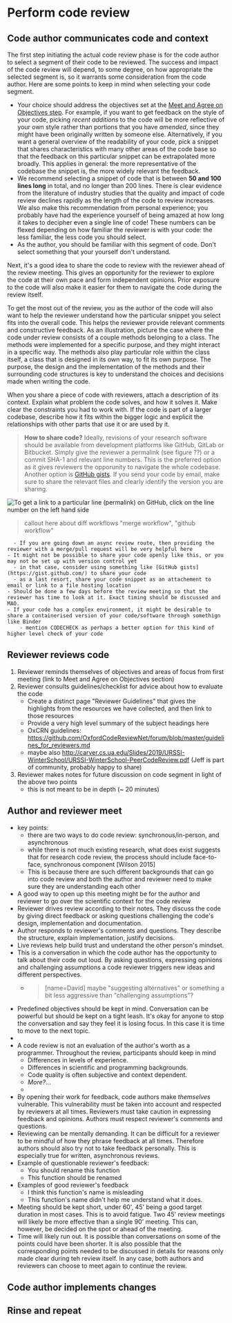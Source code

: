 # Perform code review

## Code author communicates code and context

The first step initiating the actual code review phase is for the code author to
select a segment of their code to be reviewed. The success and impact of the code
review will depend, to some degree, on how appropriate the selected segment is,
so it warrants some consideration from the code author. Here are some points to
keep in mind when selecting your code segment.

- Your choice should address the objectives set at the [Meet and Agree on
  Objectives step](../meet_and_agree_on_objectives). For example, if you want to
  get feedback on the style of your code, picking _recent additions_ to the code
  will be more reflective of your own style rather than portions that you have
  _amended_, since they might have been originally written by someone else.
  Alternatively, if you want a general overview of the readability of your code,
  pick a snippet that shares characteristics with many other areas of the code
  base so that the feedback on this particular snippet can be extrapolated more
  broadly. This applies in general: the more representative of the codebase the
  snippet is, the more widely relevant the feedback.
- We recommend selecting a snippet of code that is between **50 and 100 lines long**
  in total, and no longer than 200 lines. There is clear evidence from the
  literature of industry studies that the quality and impact of code review
  declines rapidly as the length of the code to review increases. We also make
  this recommendation from personal experience; you probably have had the
  experience yourself of being amazed at how long it takes to decipher even a
  single line of code! These numbers can be flexed depending on how familiar the
  reviewer is with your code: the less familiar, the less code you should
  select.
- As the author, you should be familiar with this segment of code. Don't select
  something that your yourself don't understand.

Next, it's a good idea to share the code to review with the reviewer ahead
of the review meeting. This gives an opportunity for the reviewer to
explore the code at their own pace and form independent
opinions. Prior exposure to the code will also make it easier for
them to navigate the code during the review itself.

To get the most out of the review, you as the author of the code
will also want to help the reviewer understand
how the particular snippet you select fits into the overall code.
This helps the reviewer provide relevant comments
and constructive feedback.
As an illustration, picture the case where the code under review consists of
a couple methods belonging to a class. The methods were implemented for a
specific purpose, and they might interact in a specific way.
The methods also play particular role within the class
itself, a class that is designed in its own way, to fit its own purpose.
The purpose, the design and the implementation of the methods and their
surrounding code structures is key to understand the choices and
decisions made when writing the code.

When you share a piece of code with reviewers, attach a
description of its context. Explain what problem the code solves,
and how it solves it. Make clear the constraints you had to work with.
If the code is part of a larger codebase, describe how it fits within
the bigger logic and explicit the relationships with other parts that
use it or are used by it.

> **How to share code?**
> Ideally, revisions of your research software should be available from
> development platforms like GitHub, GitLab or Bitbucket. Simply give
> the reviewer a permalink (see figure ??) or a commit SHA-1 and
> relevant line numbers. This is the preferred option as it gives
> reviewers the opporunity to navigate the whole codebase. Another
> option is [GitHub gists](https://gist.github.com/). If you send
> your code by email, make sure to share the relevant files and clearly
> identify the version you are sharing.

![To get a link to a particular line (permalink) on GitHub, click on the line number on the left hand side](/dev-review/images/github_permalink.png "To get a link to a particular line (permalink) on GitHub, click on the line number on the left hand sise. Most development platforms can generate links to a particular line, for a particular revision.")


> callout here about diff workflows "merge workflow", "github workflow"

      - If you are going down an async review route, then providing the reviewer with a merge/pull request will be very helpful here
    - It might not be possible to share your code openly like this, or you may not be set up with version control yet
      - in that case, consider using something like [GitHub gists](https://gist.github.com/) to share your code
      - as a last resort, share your code snippet as an attachement to email or link to a file hosting location
    - Should be done a few days before the review meeting so that the reviewer has time to look at it. Exact timing should be discussed and MAO.
    - If your code has a complex environment, it might be desirable to share a containerised version of your code/software through somethign like Binder
        - mention CODECHECK as perhaps a better option for this kind of higher level check of your code


## Reviewer reviews code

1. Reviewer reminds themselves of objectives and areas of focus from first meeting (link to Meet and Agree on Objectives section)
1. Reviewer consults guidelines/checklist for advice about how to evaluate the code
    - Create a distinct page "Reviewer Guidelines" that gives the highlights from the resources we have collected, and then link to those resources
    - Provide a very high level summary of the subject headings here
    - OxCRN guidelines: https://github.com/OxfordCodeReviewNet/forum/blob/master/guidelines_for_reviewers.md
    - maybe also http://carver.cs.ua.edu/Slides/2019/URSSI-WinterSchool/URSSI-WinterSchool-PeerCodeReview.pdf (Jeff is part of community, probably happy to share)
4. Reviewer makes notes for future discussion on code segment in light of the above two points
    - this is not meant to be in depth (~ 20 minutes)

## Author and reviewer meet
- key points:
  -  there are two ways to do code review: synchronous/in-person, and asynchronous
  -  while there is not much existing research, what does exist suggests that for research code review, the process should include face-to-face, synchronous component [Wilson 2015]
  -  This is because there are such different backgrounds that can go into code review and both the author and reviewer need to make sure they are understanding each other
- A good way to open up this meeting might be for the author and reviewer to go over the scientific context for the code review
- Reviewer drives review according to their notes. They discuss the code by giving direct feedback or asking questions challenging the code's design, implementation and documentation.
- Author responds to reviewer's comments and questions. They describe the structure, explain implementation, justify decisions.
- Live reviews help build trust and understand the other person's mindset.
- This is a conversation in which the code author has the opportunity to talk about their code out loud. By asking questions, expressing opinions and challenging assumptions a code reviewer triggers new ideas and different perspectives.
  - > [name=David] maybe "suggesting alternatives" or something a bit less aggressive than  "challenging assumptions"?
- Predefined objectives should be kept in mind. Conversation can be powerful but should be kept on a tight leash. It's okay for anyone to stop the conversation and say they feel it is losing focus. In this case it is time to move to the next topic.
-
- A code review is not an evaluation of the author's worth as a programmer. Throughout the review, participants should keep in mind
  -  Differences in levels of experience.
  -  Differences in scientific and programming backgrounds.
  -  Code quality is often subjective and context dependent.
  -  *More?*...
  -  
- By opening their work for feedback, code authors make *themselves* vulnerable. This vulnerability must be taken into account and respected by reviewers at all times. Reviewers must take caution in expressing feedback and opinions. Authors must respect reviewer's comments and questions.
- Reviewing can be mentally demanding. It can be difficult for a reviewer to be mindful of how they phrase feedback at all times. Therefore authors should also try not to take feedback personally. This is especially true for written, asynchronous reviews.
- Example of questionable reviewer's feedback:
  - You should rename this function
  - This function should be renamed
- Examples of good reviewer's feedback
  - I think this function's name is misleading
  - This function's name didn't help me understand what it does.
- Meeting should be kept short, under 60', 45' being a good target duration in most cases. This is to avoid fatigue. Two 45' review meetings will likely be more effective than a single 90' meeting. This can, however, be decided on the spot or ahead of the meeting.
- Time will likely run out. It is possible than conversations on some of the points could have been shorter. It is also possible that the corresponding points needed to be discussed in details for reasons only made clear during teh review itself. In any case, both authors and reviewers can choose to meet again to continue the review.

## Code author implements changes

## Rinse and repeat
